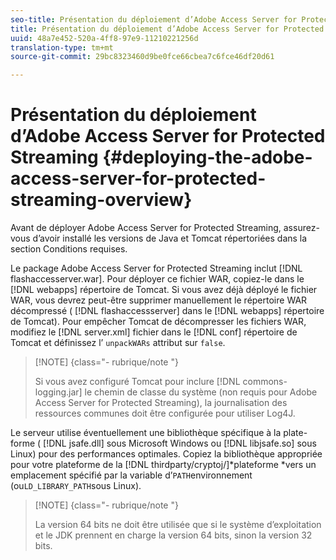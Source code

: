 ```yaml
---
seo-title: Présentation du déploiement d’Adobe Access Server for Protected Streaming
title: Présentation du déploiement d’Adobe Access Server for Protected Streaming
uuid: 48a7e452-520a-4ff8-97e9-11210221256d
translation-type: tm+mt
source-git-commit: 29bc8323460d9be0fce66cbea7c6fce46df20d61

---
```



# Présentation du déploiement d’Adobe Access Server for Protected Streaming {#deploying-the-adobe-access-server-for-protected-streaming-overview}

Avant de déployer Adobe Access Server for Protected Streaming, assurez-vous d’avoir installé les versions de Java et Tomcat répertoriées dans la section Conditions requises.

Le package Adobe Access Server for Protected Streaming inclut [!DNL flashaccesserver.war]. Pour déployer ce fichier WAR, copiez-le dans le [!DNL webapps] répertoire de Tomcat. Si vous avez déjà déployé le fichier WAR, vous devrez peut-être supprimer manuellement le répertoire WAR décompressé ( [!DNL flashaccessserver] dans le [!DNL webapps] répertoire de Tomcat). Pour empêcher Tomcat de décompresser les fichiers WAR, modifiez le [!DNL server.xml] fichier dans le [!DNL conf] répertoire de Tomcat et définissez l’ `unpackWARs` attribut sur `false`.

>[!NOTE] {class=&quot;- rubrique/note &quot;}
>
>Si vous avez configuré Tomcat pour inclure [!DNL commons-logging.jar] le chemin de classe du système (non requis pour Adobe Access Server for Protected Streaming), la journalisation des ressources communes doit être configurée pour utiliser Log4J.

Le serveur utilise éventuellement une bibliothèque spécifique à la plate-forme ( [!DNL jsafe.dll] sous Microsoft Windows ou [!DNL libjsafe.so] sous Linux) pour des performances optimales. Copiez la bibliothèque appropriée pour votre plateforme de la [!DNL thirdparty/cryptoj/]*plateforme *vers un emplacement spécifié par la variable d’`PATH`environnement (ou`LD_LIBRARY_PATH`sous Linux).

>[!NOTE] {class=&quot;- rubrique/note &quot;}
>
>La version 64 bits ne doit être utilisée que si le système d’exploitation et le JDK prennent en charge la version 64 bits, sinon la version 32 bits.

